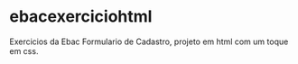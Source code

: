 # ebacexerciciohtml


Exercicios da Ebac Formulario de Cadastro, projeto em html com um toque em css.
